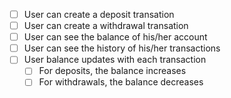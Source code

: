 - [ ] User can create a deposit transation
- [ ] User can create a withdrawal transation
- [ ] User can see the balance of his/her account
- [ ] User can see the history of his/her transactions
- [ ] User balance updates with each transaction
  - [ ] For deposits, the balance increases
  - [ ] For withdrawals, the balance decreases
